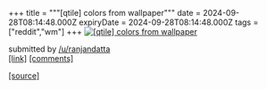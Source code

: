 +++
title = """[qtile] colors from wallpaper"""
date = 2024-09-28T08:14:48.000Z
expiryDate = 2024-09-28T08:14:48.000Z
tags = ["reddit","wm"]
+++
[![[qtile] colors from wallpaper](https://preview.redd.it/hr9f8hewdird1.jpeg?width=640&crop=smart&auto=webp&s=b4396c756a9c6aae8400b17214beab0e5dd07b0c "[qtile] colors from wallpaper")](https://www.reddit.com/r/unixporn/comments/1fr9m91/qtile_colors_from_wallpaper/)

submitted by [/u/ranjandatta](https://www.reddit.com/user/ranjandatta)  
[\[link\]](https://i.redd.it/hr9f8hewdird1.jpeg) [\[comments\]](https://www.reddit.com/r/unixporn/comments/1fr9m91/qtile_colors_from_wallpaper/)

[[source]](https://www.reddit.com/r/unixporn/comments/1fr9m91/qtile_colors_from_wallpaper/)
